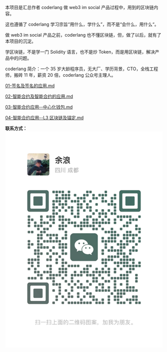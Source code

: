本项目是汇总作者 coderlang 做 web3 im social 产品过程中，用到的区块链内容。

这也遵循了 coderlang 学习宗旨“用什么，学什么”，而不是“会什么，用什么“。

做 web3 im social 产品之前，coderlang 也不懂区块链，但，做了以后，就有了本项目的沉淀。

学区块链，不是学一门 Solidity 语言，也不是炒 Token，而是用区块链，解决产品中的问题。


coderlang 简介：一个 35 岁大龄程序员，无大厂、学历背景，CTO，全栈工程师，搬砖 11 年，薪资 20 倍，coderlang 公众号主理人。

[01-签名及签名的应用.md](01-signature%2F%E7%AD%BE%E5%90%8D%E5%8F%8A%E7%AD%BE%E5%90%8D%E7%9A%84%E5%BA%94%E7%94%A8.md)  

[02-智能合约及智能合约的应用.md](02-contract%2F%E6%99%BA%E8%83%BD%E5%90%88%E7%BA%A6%E5%8F%8A%E6%99%BA%E8%83%BD%E5%90%88%E7%BA%A6%E7%9A%84%E5%BA%94%E7%94%A8.md)

[03-智能合约应用--中心化钱包.md](03-contract%2F%E6%99%BA%E8%83%BD%E5%90%88%E7%BA%A6%E5%BA%94%E7%94%A8--%E4%B8%AD%E5%BF%83%E5%8C%96%E9%92%B1%E5%8C%85.md)

[04-智能合约应用--L3 区块链及锚定.md](04-contract%2F%E6%99%BA%E8%83%BD%E5%90%88%E7%BA%A6%E5%BA%94%E7%94%A8--L3%20%E5%8C%BA%E5%9D%97%E9%93%BE%E5%8F%8A%E9%94%9A%E5%AE%9A.md)

**联系方式：**  
![contact_coderlang.jpg](contact_coderlang.jpg)